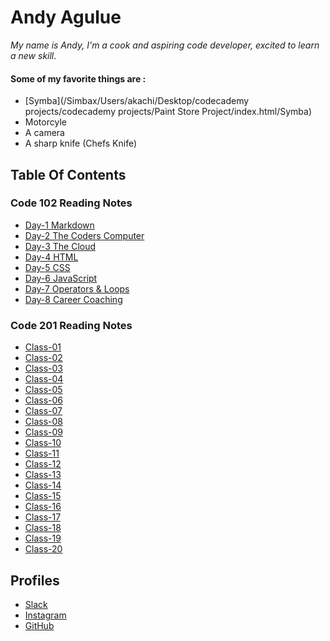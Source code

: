 # Andy Agulue
 *My name is Andy, I'm a cook and aspiring code developer, excited to learn a new skill*. 
#### Some of my favorite things are :
- [Symba](/Simbax⁩/⁨Users⁩/⁨akachi⁩/⁨Desktop⁩/⁨codecademy projects⁩/codecademy projects⁩/⁨Paint Store Project⁩/⁨index.html⁩/Symba)
- Motorcyle
- A camera
- A sharp knife (Chefs Knife)

## Table Of Contents
### Code 102 Reading Notes 
- [Day-1 Markdown](markdown.md)
- [Day-2 The Coders Computer](coderscomputer.md)
- [Day-3 The Cloud](cloud.md)
- [Day-4 HTML](HTML.md)
- [Day-5 CSS](css.md)
- [Day-6 JavaScript](javascript.md)
- [Day-7 Operators & Loops](operators&loops.md)
- [Day-8 Career Coaching](carrercoaching.md)

### Code 201 Reading Notes
- [Class-01](code-201/class-01.md)
- [Class-02](class-02.md)
- [Class-03](class-03.md)
- [Class-04](class-04.md)
- [Class-05](class-05.md)
- [Class-06](class-06.md)
- [Class-07](class-07.md)
- [Class-08](class-08.md)
- [Class-09](class-09.md)
- [Class-10](class-10.md)
- [Class-11](class-11.md)
- [Class-12](class-12.md)
- [Class-13](class-13.md)
- [Class-14](class-14.md)
- [Class-15](class-15.md)
- [Class-16](class-16.md)
- [Class-17](class-17.md)
- [Class-18](class-18.md)
- [Class-19](class-19.md)
- [Class-20](class-20.md)

## Profiles
- [Slack](https://app.slack.com/client/T039KG69K/D01E93TG3FF/user_profile/U01F21S5P08)
- [Instagram](https://www.instagram.com/nubian_roamer/)
- [GitHub](https://github.com/AndyAgulue)
